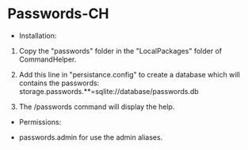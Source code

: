 Passwords-CH
============


- Installation:

 1. Copy the "passwords" folder in the "LocalPackages" folder of CommandHelper.

 2. Add this line in "persistance.config" to create a database which will contains the passwords: storage.passwords.**=sqlite://database/passwords.db

 3. The /passwords command will display the help.


- Permissions:

 - passwords.admin for use the admin aliases.
